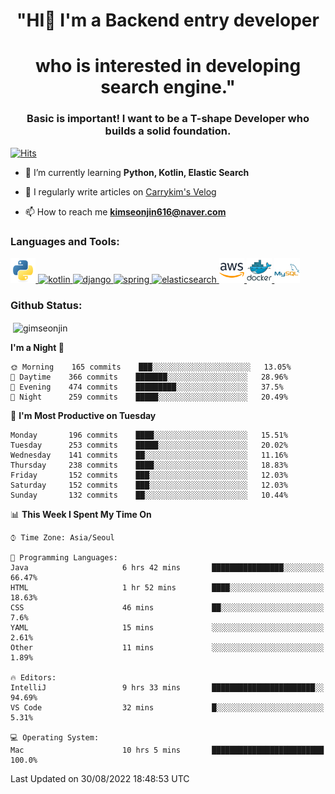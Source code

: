 <h1 align="center">"HI👋 I'm a Backend entry developer </h1>
<h1 align="center"> who is interested in developing search engine."</h1>
<h3 align="center">Basic is important! I want to be a T-shape Developer who builds a solid foundation.</h3>

[![Hits](https://hits.seeyoufarm.com/api/count/incr/badge.svg?url=https%3A%2F%2Fgithub.com%2Fgimseonjin&count_bg=%2318BFE5&title_bg=%23555555&icon=ko-fi.svg&icon_color=%23E7E7E7&title=hits&edge_flat=false)](https://hits.seeyoufarm.com)

- 🌱 I’m currently learning **Python, Kotlin, Elastic Search**

- 📝 I regularly write articles on [Carrykim's Velog](https://velog.io/@carrykim)

- 📫 How to reach me **kimseonjin616@naver.com**


<h3 align="left">Languages and Tools:</h3>
<p align="left"> 
 <a href="https://www.python.org" target="_blank" rel="noreferrer"> 
  <img src="https://raw.githubusercontent.com/devicons/devicon/master/icons/python/python-original.svg" alt="python" width="8%" height="8%"/> 
 </a> <a href="https://kotlinlang.org" target="_blank" rel="noreferrer"> <img src="https://www.vectorlogo.zone/logos/kotlinlang/kotlinlang-icon.svg" alt="kotlin" width="8%" height="8%"/> </a>   <a href="https://www.djangoproject.com/" target="_blank" rel="noreferrer"> <img src="https://cdn.worldvectorlogo.com/logos/django.svg" alt="django" width="6%" height="5%"/> </a>
<a href="https://spring.io/" target="_blank" rel="noreferrer"> <img src="https://www.vectorlogo.zone/logos/springio/springio-icon.svg" alt="spring" width="8%" height="8%"/> </a> <a href="https://www.elastic.co" target="_blank" rel="noreferrer"> <img src="https://www.vectorlogo.zone/logos/elastic/elastic-icon.svg" alt="elasticsearch" width="8%" height="8%"/> </a> <a href="https://aws.amazon.com" target="_blank" rel="noreferrer"> <img src="https://raw.githubusercontent.com/devicons/devicon/master/icons/amazonwebservices/amazonwebservices-original-wordmark.svg" alt="aws" width="8%" height="8%"/> </a> <a href="https://www.docker.com/" target="_blank" rel="noreferrer"> <img src="https://raw.githubusercontent.com/devicons/devicon/master/icons/docker/docker-original-wordmark.svg" alt="docker" width="8%" height="8%"/> </a>   
<a href="https://www.mysql.com/" target="_blank" rel="noreferrer"><img src="https://raw.githubusercontent.com/devicons/devicon/master/icons/mysql/mysql-original-wordmark.svg" alt="mysql" width="8%" height="8%"/> </a> </p>


<h3 align="left">Github Status:</h3>
<p align="left">
 <p>&nbsp;<img align="center" src="https://github-readme-stats.vercel.app/api?username=gimseonjin&show_icons=true&locale=en" alt="gimseonjin" /></p>
</p>


<!--START_SECTION:waka-->
**I'm a Night 🦉** 

```text
🌞 Morning    165 commits    ███░░░░░░░░░░░░░░░░░░░░░░   13.05% 
🌆 Daytime    366 commits    ███████░░░░░░░░░░░░░░░░░░   28.96% 
🌃 Evening    474 commits    █████████░░░░░░░░░░░░░░░░   37.5% 
🌙 Night      259 commits    █████░░░░░░░░░░░░░░░░░░░░   20.49%

```
📅 **I'm Most Productive on Tuesday** 

```text
Monday       196 commits    ████░░░░░░░░░░░░░░░░░░░░░   15.51% 
Tuesday      253 commits    █████░░░░░░░░░░░░░░░░░░░░   20.02% 
Wednesday    141 commits    ██░░░░░░░░░░░░░░░░░░░░░░░   11.16% 
Thursday     238 commits    ████░░░░░░░░░░░░░░░░░░░░░   18.83% 
Friday       152 commits    ███░░░░░░░░░░░░░░░░░░░░░░   12.03% 
Saturday     152 commits    ███░░░░░░░░░░░░░░░░░░░░░░   12.03% 
Sunday       132 commits    ██░░░░░░░░░░░░░░░░░░░░░░░   10.44%

```


📊 **This Week I Spent My Time On** 

```text
⌚︎ Time Zone: Asia/Seoul

💬 Programming Languages: 
Java                     6 hrs 42 mins       ████████████████░░░░░░░░░   66.47% 
HTML                     1 hr 52 mins        ████░░░░░░░░░░░░░░░░░░░░░   18.63% 
CSS                      46 mins             ██░░░░░░░░░░░░░░░░░░░░░░░   7.6% 
YAML                     15 mins             ░░░░░░░░░░░░░░░░░░░░░░░░░   2.61% 
Other                    11 mins             ░░░░░░░░░░░░░░░░░░░░░░░░░   1.89%

🔥 Editors: 
IntelliJ                 9 hrs 33 mins       ███████████████████████░░   94.69% 
VS Code                  32 mins             █░░░░░░░░░░░░░░░░░░░░░░░░   5.31%

💻 Operating System: 
Mac                      10 hrs 5 mins       █████████████████████████   100.0%

```


 Last Updated on 30/08/2022 18:48:53 UTC
<!--END_SECTION:waka-->
